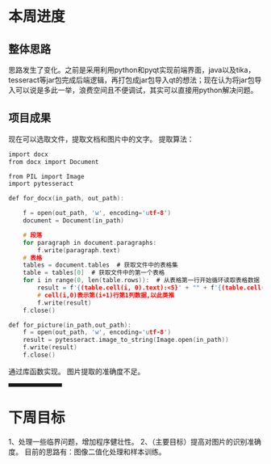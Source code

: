 ﻿# 本周进度
## 整体思路
思路发生了变化。之前是采用利用python和pyqt实现前端界面，java以及tika，tesseract等jar包完成后端逻辑，再打包成jar包导入qt的想法；现在认为将jar包导入可以说是多此一举，浪费空间且不便调试，其实可以直接用python解决问题。

## 项目成果
现在可以选取文件，提取文档和图片中的文字。
提取算法：
```c
import docx
from docx import Document

from PIL import Image
import pytesseract

def for_docx(in_path, out_path):

    f = open(out_path, 'w', encoding='utf-8')
    document = Document(in_path)

    # 段落
    for paragraph in document.paragraphs:
        f.write(paragraph.text)
    # 表格
    tables = document.tables  # 获取文件中的表格集
    table = tables[0]  # 获取文件中的第一个表格
    for i in range(0, len(table.rows)):  # 从表格第一行开始循环读取表格数据
        result = f'{(table.cell(i, 0).text):<5}' + "" + f'{(table.cell(i, 1).text):<5}' + "" + f'{(table.cell(i, 2).text):<5}'
        # cell(i,0)表示第(i+1)行第1列数据,以此类推
        f.write(result)
    f.close()

def for_picture(in_path,out_path):
    f = open(out_path, 'w', encoding='utf-8')
    result = pytesseract.image_to_string(Image.open(in_path))
    f.write(result)
    f.close()
```



通过库函数实现。
图片提取的准确度不足。

<hr style=" border:solid; width:100px; height:1px;" color=#000000 size=1">


# 下周目标
1、处理一些临界问题，增加程序健壮性。
2、（主要目标）提高对图片的识别准确度。
目前的思路有：图像二值化处理和样本训练。
